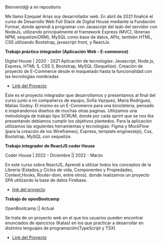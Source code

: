 
Bienvenid@ a mi repositorio

Me llamo Ezequiel Arias  soy desarrollador web. En abril de 2021 finalicé el curso de Desarrollo Web Full Stack de Digital House mediante la Fundación Formar, donde aprendí a programar con Javascript del lado del servidor con NodeJs, utilizando principalmente el framework Express (MVC), librerías NPM, sequelize(ORM), MySQL como base de datos, APIs, también HTML, CSS utilizando Bootstrap, javascript front, y ReactJs.

**Trabajo práctico integrador (Aplicación Web - E-commerce)**

Digital House | 2020 - 2021
Aplicación de tecnologías: Javascript, Node.js, Express, HTML 5, CSS 3, Bootstrap, MySQL (Sequelize). 
Creación de proyecto de E-Commerce desde el maquetado hasta la funcionalidad con las tecnologías nombradas

- [Link del Proyecto](https://github.com/thrasheremperor/grupo_6_biciBikes)

 Éste es el proyecto integrador que desarrollamos y presentamos al final del curso junto a mi compañerxs de equipo, Sofia Vazquez, Maria Rodriguez, Matias Godoy. El mismo es un E-Commerce para una bicicleteria, pensado e inspirandonos diseños de muchas otras paginas. Utilizamos una metodología de trabajo tipo SCRUM, donde por cada sprint que se nos iba presentando debíamos cumplir los objetivos plantedos. Para la aplicación utilizamos las siguientes herramientas y tecnologías: Figma y MockFlow (para la creación de los Wireframes), Express, template engines(ejs), Css, Bootstrap, MySQL con sequelize.

 **Trabajo integrador de ReactJS coder House**

 Coder House | 2022 - Diciembre || 2022 - Marzo

En este curso sobre ReactJS, Aprendí a utilizar todos los conceptos  de la Librería (Estados,y Ciclos de vida,  Componentes y Propiedades, Context,Hooks, Router-dom, entre otros). donde realizamos un proyecto SPA utilizando la base de datos Firebase.
- [link del proyecto](https://github.com/EzequielArias12/Khali_libreria_Arias)


**Trabajo de openBootcamp**

OpenBootcamp || Actual

Se trata de un proyecto web en el que los usuarios pueden encontrar enunciados de ejercicios (Katas) en los que practicar a desarrollar en distintos lenguajes de programación(TypeScript y TSX)

- [Link del Proyecto](https://github.com/EzequielArias12/code-verifier-backend/tree/main)